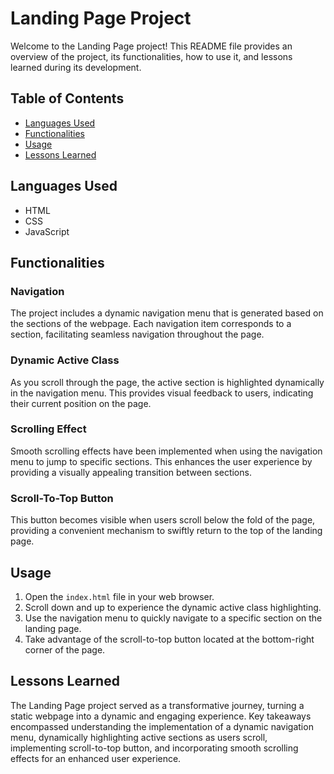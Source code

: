 # Landing Page Project

Welcome to the Landing Page project! This README file provides an overview of the project, its functionalities, how to use it, and lessons learned during its development.

## Table of Contents

- [Languages Used](#languages-used)
- [Functionalities](#functionalities)
- [Usage](#usage)
- [Lessons Learned](#lessons-learned)

## Languages Used

- HTML
- CSS
- JavaScript

## Functionalities

### Navigation

The project includes a dynamic navigation menu that is generated based on the sections of the webpage. Each navigation item corresponds to a section, facilitating seamless navigation throughout the page.

### Dynamic Active Class

As you scroll through the page, the active section is highlighted dynamically in the navigation menu. This provides visual feedback to users, indicating their current position on the page.

### Scrolling Effect

Smooth scrolling effects have been implemented when using the navigation menu to jump to specific sections. This enhances the user experience by providing a visually appealing transition between sections.

### Scroll-To-Top Button

This button becomes visible when users scroll below the fold of the page, providing a convenient mechanism to swiftly return to the top of the landing page.

## Usage

1. Open the `index.html` file in your web browser.
2. Scroll down and up to experience the dynamic active class highlighting.
3. Use the navigation menu to quickly navigate to a specific section on the landing page.
4. Take advantage of the scroll-to-top button located at the bottom-right corner of the page.

## Lessons Learned

The Landing Page project served as a transformative journey, turning a static webpage into a dynamic and engaging experience. Key takeaways encompassed understanding the implementation of a dynamic navigation menu, dynamically highlighting active sections as users scroll, implementing scroll-to-top button, and incorporating smooth scrolling effects for an enhanced user experience.
